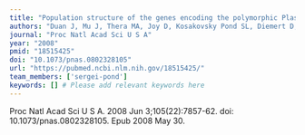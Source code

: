 ```yaml
---
title: "Population structure of the genes encoding the polymorphic Plasmodium falciparum apical membrane antigen 1: implications for vaccine design"
authors: "Duan J, Mu J, Thera MA, Joy D, Kosakovsky Pond SL, Diemert D, Long C, Zhou H, Miura K, Ouattara A, Dolo A, Doumbo O, Su XZ, Miller L."
journal: "Proc Natl Acad Sci U S A"
year: "2008"
pmid: "18515425"
doi: "10.1073/pnas.0802328105"
url: "https://pubmed.ncbi.nlm.nih.gov/18515425/"
team_members: ['sergei-pond']
keywords: [] # Please add relevant keywords here
---
```

Proc Natl Acad Sci U S A. 2008 Jun 3;105(22):7857-62. doi: 10.1073/pnas.0802328105. Epub 2008 May 30.